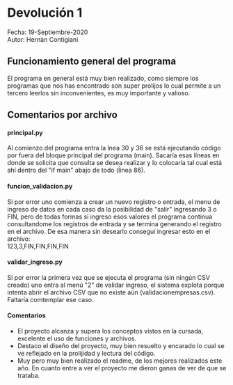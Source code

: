 # Devolución 1
Fecha: 19-Septiembre-2020\
Autor: Hernán Contigiani

## Funcionamiento general del programa
El programa en general está muy bien realizado, como siempre los programas que nos has encontrado son super prolijos lo cual permite a un tercero leerlos sin inconvenientes, es muy importante y valioso.

## Comentarios por archivo
#### principal.py
Al comienzo del programa entra la lnea 30 y 36 se está ejecutando código por fuera del bloque principal del programa (main). Sacaría esas líneas en donde se solicita que consulta se desea realizar y lo colocaría tal cual está ahí dentro del "if main" abajo de todo (ĺinea 86).

#### funcion_validacion.py
Si por error uno comienza a crear un nuevo registro o entrada, el menu de ingreso de datos en cada caso da la posibilidad de "salir" ingresando 3 o FIN, pero de todas formas si ingreso esos valores el programa continua consultandome los registros de entrada y se termina generando el registro en el archivo. De esa manera sin desearlo conseguí ingresar esto en el archivo:\
123,3,FIN,FIN,FIN,FIN

#### validar_ingreso.py
Si por error la primera vez que se ejecuta el programa (sin ningún CSV creado) uno entra al menú "2" de validar ingreso, el sistema explota porque intenta abrir el archivo CSV que no existe aún (validacionempresas.csv). Faltaría comtemplar ese caso.

#### Comentarios
- El proyecto alcanza y supera los conceptos vistos en la cursada, excelente el uso de funciones y archivos.
- Destaco el diseño del proyecto, muy bien resuelto y encarado lo cual se ve reflejado en la prolijidad y lectura del código.
- Muy pero muy bien realizado el readme, de los mejores realizados este año. En cuanto entre a ver el proyecto me dieron ganas de ver de que se trataba.
